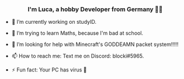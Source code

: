   ### <div align="center">I'm Luca, a hobby Developer from Germany 👨‍💻</div>  
  

- 🔭 I’m currently working on studyID.
  

- 🧢 I’m trying to learn Maths, because I'm bad at school.  
  

- 🤔 I’m looking for help with Minecraft's GODDEAMN packet system!!!!!  
  

- 📫 How to reach me: Text me on Discord: blocki#5965.  
  

- ⚡️ Fun fact: Your PC has virus 🦠  
  
